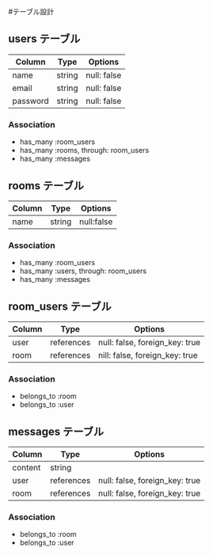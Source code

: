 #テーブル設計

## users テーブル

| Column  |Type    | Options     |
|-------- |-----   | ----------- |
| name    | string | null: false |
| email   | string | null: false |
|password | string | null: false |

### Association

- has_many :room_users
- has_many :rooms, through: room_users
- has_many :messages

## rooms テーブル

| Column  | Type   | Options    |
| ------  | ------ | ---------- |
| name    | string | null:false |

### Association

- has_many :room_users
- has_many :users, through: room_users
- has_many :messages

## room_users テーブル

| Column  | Type      | Options                        |
| ------- | --------- | ------------------------------ |
| user    | references| null: false, foreign_key: true |
| room    | references| nill: false, foreign_key: true |

### Association

- belongs_to :room
- belongs_to :user

## messages テーブル

| Column  | Type       | Options                        |
| ------- |----------- | ------------------------------ |
| content | string     |                                |
| user    | references | null: false, foreign_key: true |
| room    | references | null: false, foreign_key: true |

### Association

- belongs_to :room
- belongs_to :user